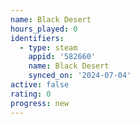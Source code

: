 ```yaml
---
name: Black Desert
hours_played: 0
identifiers:
  - type: steam
    appid: '582660'
    name: Black Desert
    synced_on: '2024-07-04'
active: false
rating: 0
progress: new
---
```


